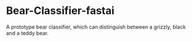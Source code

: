 # Bear-Classifier-fastai
A prototype bear classifier, which can distinguish between a grizzly, black and a teddy bear.
